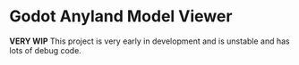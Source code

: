 # Godot Anyland Model Viewer
**VERY WIP**
This project is very early in development and is unstable and has lots of debug code.
